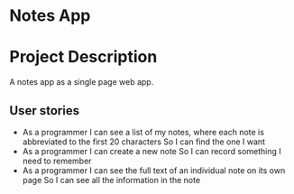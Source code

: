 # Notes App

# Project Description

A notes app as a single page web app.

## User stories
- As a programmer
  I can see a list of my notes, where each note is abbreviated to the first 20 characters
  So I can find the one I want
- As a programmer
  I can create a new note
  So I can record something I need to remember
- As a programmer
  I can see the full text of an individual note on its own page
  So I can see all the information in the note